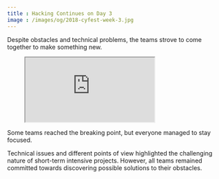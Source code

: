 ```yaml
---
title : Hacking Continues on Day 3
image : /images/og/2018-cyfest-week-3.jpg
---
```

Despite obstacles and technical problems, the teams strove to come together to make something new.

<figure class="video">
	<iframe src="https://www.flickr.com/photos/125924023@N07/25202551077/in/set-72157669200888489/player/" allowfullscreen webkitallowfullscreen mozallowfullscreen oallowfullscreen msallowfullscreen></iframe>
</figure>

Some teams reached the breaking point, but everyone managed to stay focused.

<!--excerpt-ends-->

Technical issues and different points of view highlighted the challenging nature of short-term intensive projects. However, all teams remained committed towards discovering possible solutions to their obstacles.